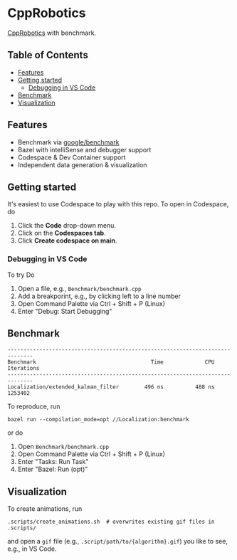 # CppRobotics

[CppRobotics](https://github.com/onlytailei/CppRobotics) with benchmark.

## Table of Contents

* [Features](#features)
* [Getting started](#getting-started)
    * [Debugging in VS Code](#debugging-in-vs-code)
* [Benchmark](#localization)
* [Visualization](#visualization)

## Features

- Benchmark via [google/benchmark](https://github.com/google/benchmark)
- Bazel with intelliSense and debugger support
- Codespace & Dev Container support
- Independent data generation & visualization 

## Getting started

It's easiest to use Codespace to play with this repo.
To open in Codespace, do

1. Click the **Code** drop-down menu.
1. Click on the **Codespaces tab**.
1. Click **Create codespace on main**.

### Debugging in VS Code

To try Do

1. Open a file, e.g., `Benchmark/benchmark.cpp`
1. Add a breakporint, e.g., by clicking left to a line number
1. Open Command Palette via Ctrl + Shift + P (Linux)
1. Enter "Debug: Start Debugging"

## Benchmark

```
------------------------------------------------------------------------------
Benchmark                                    Time             CPU   Iterations
------------------------------------------------------------------------------
Localization/extended_kalman_filter        496 ns          488 ns      1253402
```

To reproduce, run

```
bazel run --compilation_mode=opt //Localization:benchmark
```

or do

1. Open `Benchmark/benchmark.cpp`
1. Open Command Palette via Ctrl + Shift + P (Linux)
1. Enter "Tasks: Run Task"
1. Enter "Bazel: Run (opt)"

## Visualization

To create animations, run
```
.scripts/create_animations.sh  # overwrites existing gif files in .scripts/
```

and open a `gif` file (e.g., `.script/path/to/{algorithm}.gif`) you like to see, e.g., in VS Code.